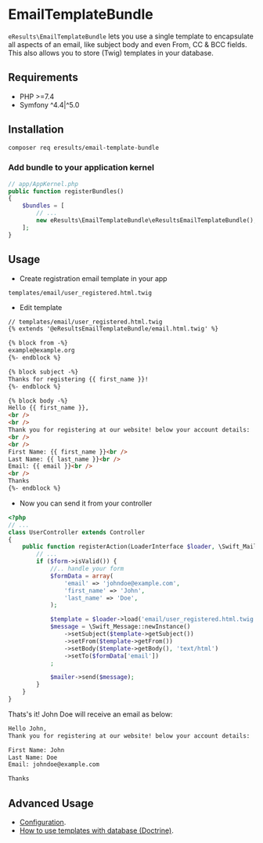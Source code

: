 # EmailTemplateBundle
`eResults\EmailTemplateBundle` lets you use a single template to encapsulate all aspects of an email, like subject body and even From, CC & BCC fields. This also allows you to store (Twig) templates in your database.


## Requirements
* PHP >=7.4
* Symfony ^4.4|^5.0

## Installation
```bash
composer req eresults/email-template-bundle
```

### Add bundle to your application kernel

```php
// app/AppKernel.php
public function registerBundles() 
{
    $bundles = [
        // ...
        new eResults\EmailTemplateBundle\eResultsEmailTemplateBundle(),
    ];
}
```

## Usage

- Create registration email template in your app

```
templates/email/user_registered.html.twig
```

- Edit template

```html
// templates/email/user_registered.html.twig
{% extends '@eResultsEmailTemplateBundle/email.html.twig' %}

{% block from -%}
example@example.org
{%- endblock %}

{% block subject -%}
Thanks for registering {{ first_name }}!
{%- endblock %}

{% block body -%}
Hello {{ first_name }},
<br />
<br />
Thank you for registering at our website! below your account details:
<br />
<br />
First Name: {{ first_name }}<br />
Last Name: {{ last_name }}<br />
Email: {{ email }}<br />
<br />
Thanks
{%- endblock %}
```
- Now you can send it from your controller

```php
<?php
// ...
class UserController extends Controller
{
    public function registerAction(LoaderInterface $loader, \Swift_Mailer $mailer) {
        // ...
        if ($form->isValid()) {
            //.. handle your form
            $formData = array(
                'email' => 'johndoe@example.com',
                'first_name' => 'John',
                'last_name' => 'Doe',
            );

            $template = $loader->load('email/user_registered.html.twig', $formData);
            $message = \Swift_Message::newInstance()
                ->setSubject($template->getSubject())
                ->setFrom($template->getFrom())
                ->setBody($template->getBody(), 'text/html')
                ->setTo($formData['email'])
            ;

            $mailer->send($message);
        }
    }
}
```
Thats's it! John Doe will receive an email as below:

```html
Hello John,
Thank you for registering at our website! below your account details:

First Name: John
Last Name: Doe
Email: johndoe@example.com

Thanks
```

## Advanced Usage

* [Configuration](./docs/config.md).
* [How to use templates with database (Doctrine)](./docs/doctrine.md).
